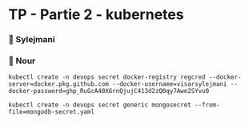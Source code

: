 
# TP - Partie 2 - kubernetes

### :construction_worker: Sylejmani

### :construction_worker: Nour

```
kubectl create -n devops secret docker-registry regcred --docker-server=docker.pkg.github.com --docker-username=visarsylejmani --docker-password=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

kubectl create -n devops secret generic mongosecret --from-file=mongodb-secret.yaml
```